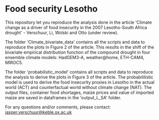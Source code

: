 # Food security Lesotho

This repository let you reproduce the analysis done in the article 'Climate change as a driver of food insecurity in the 2007 Lesotho-South Africa drought' - Verschuur, Li, Wolski and Otto (under review).

The folder 'Climate_bivariate_data' contains all the scripts and data to reproduce the plots in Figure 2 of the article. This results in the shift of the bivariate empirical distribution function of the compound drought in four ensemble climate models: HadGEM3-A, weather@home, ETH-CAM4, MIROC5.

The folder 'probabilistic_model' contains all scripts and data to reproduce the analysis to derive the plots in Figure 3 of the article. The probabililistic model is used to derive the food insecurity proxies in Lesotho in the actual world (ACT) and counterfactual world without climate change (NAT). The output files, container food shortages, maize prices and value of imported maize are saved in dataframes in the 'output_L_SA' folder.

For any questions and/or comments, please contact: jasper.verschuur@keble.ox.ac.uk
